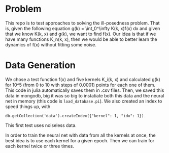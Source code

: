 # Problem

This repo is to test approaches to solving the ill-posedness problem. That is, given the following equation
g(k) = \int_0^\infty K(k, x)f(x) dx 
and given that we know K(k, x) and g(k), we want to find f(x). Our idea is that if we have many functions K_n(k, x), then we would be able to better learn the dynamics of f(x) without fitting some noise. 

# Data Generation

We chose a test function f(x) and five kernels K_i(k, x) and calculated g(k) for 10^5 (from 0 to 10 with steps of 0.0001) points for each one of them. This code in julia automatically saves them in .csv files. Then, we saved this data in mongodb, big it was so big to instatiate both this data and the neural net in memory (this code is `load_database.pi`). We also created an index to speed things up, with 
```
db.getCollection('data').createIndex({"kernel": 1, "idx": 1})
```

This first test uses noiseless data. 

In order to train the neural net with data from all the kernels at once, the best idea is to use each kernel for a given epoch. Then we can train for each kernel twice or three times. 

